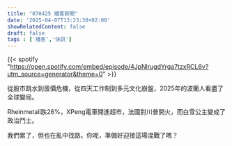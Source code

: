 ```yaml
---
title: "070425 播客新聞"
date: '2025-04-07T13:23:30+02:00'
showRelatedContent: false
draft: false
tags : ['播客','快訊']
---
```

{{< spotify "https://open.spotify.com/embed/episode/4JpNlrugdYrga7tzxRCL6v?utm_source=generator&theme=0" >}}

從股市跳水到蛋價危機，從四天工作制到多元文化崩盤，2025年的波蘭人看盡了全球變局。

Rheinmetall跌26%，XPeng電車開進超市，法國對川普開火，而白雪公主變成了政治鬥士。

我們累了，但也在亂中找路。你呢，準備好迎接這場混戰了嗎？

